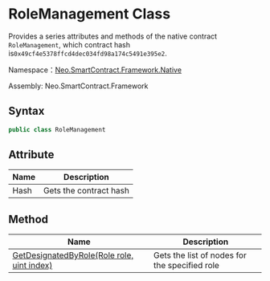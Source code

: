 # RoleManagement Class

Provides a series attributes and methods of the native contract `RoleManagement`, which contract hash is`0x49cf4e5378ffcd4dec034fd98a174c5491e395e2`.

Namespace：[Neo.SmartContract.Framework.Native](index.md)

Assembly: Neo.SmartContract.Framework

## Syntax

```cs
public class RoleManagement
```

## Attribute

| Name | Description            |
| ---- | ---------------------- |
| Hash | Gets the contract hash |

## Method

| Name                                                         | Description                                   |
| ------------------------------------------------------------ | --------------------------------------------- |
| [GetDesignatedByRole(Role role, uint index)](GetDesignatedByRole.md) | Gets the list of nodes for the specified role |
